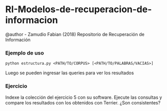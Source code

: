 # RI-Modelos-de-recuperacion-de-informacion
@author - Zamudio Fabian (2018)
Repositorio de Recuperación de Información

### Ejemplo de uso

```
python estructura.py <PATH/TO/CORPUS> [<PATH/TO/PALABRAS/VACIAS>]
```
Luego se pueden ingresar las queries para ver los resultados

### Ejercicio
Indexe la colección del ejercicio 5 con su software. Ejecute las consultas y compare los resultados con los obtenidos con Terrier. ¿Son consistentes?